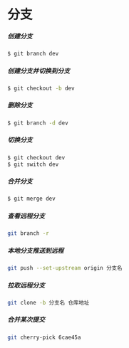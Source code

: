 # 分支

##### 创建分支
```sh
$ git branch dev
```
##### 创建分支并切换到分支
```sh
$ git checkout -b dev
```

##### 删除分支
```sh
$ git branch -d dev
```

##### 切换分支
```sh
$ git checkout dev
$ git switch dev

```

##### 合并分支
```sh
$ git merge dev
```



##### 查看远程分支
```sh
git branch -r
```

##### 本地分支推送到远程
```sh
git push --set-upstream origin 分支名
```

##### 拉取远程分支
```sh
git clone -b 分支名 仓库地址
```

##### 合并某次提交
```sh
git cherry-pick 6cae45a
```